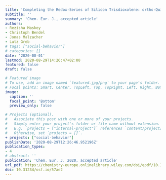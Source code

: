 ```yaml
---
title: 'Completing the Redox‐Series of Silicon Trisdioxolene: ortho‐Quinone and Lewis Superacid Make a Powerful Redox Catalyst.'
subtitle: ''
summary: 'Chem. Eur. J., accepted article'
authors:
- Rezisha Maskey
- Christoph Bendel
- Jonas Malzacher
- Lutz Greb
# tags: ["social-behavior"]
# categories: []
date: '2020-08-01'
lastmod: 2020-08-29T14:26:47+02:00
featured: false
draft: false

# Featured image
# To use, add an image named `featured.jpg/png` to your page's folder.
# Focal points: Smart, Center, TopLeft, Top, TopRight, Left, Right, BottomLeft, Bottom, BottomRight.
image:
  caption: ''
  focal_point: 'Bottom'
  preview_only: false

# Projects (optional).
#   Associate this post with one or more of your projects.
#   Simply enter your project's folder or file name without extension.
#   E.g. `projects = ["internal-project"]` references `content/project/deep-learning/index.md`.
#   Otherwise, set `projects = []`.
+ projects: ["social-behavior"]
publishDate: '2020-08-29T12:26:46.952196Z'
publication_types:
- 4
# abstract: ''
publication: 'Chem. Eur. J. 2020, accepted article'
url_pdf: https://chemistry-europe.onlinelibrary.wiley.com/doi/epdf/10.1002/chem.202004712
doi: 10.31234/osf.io/57ae2
---
```


